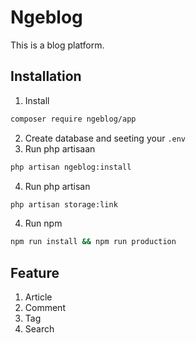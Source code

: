 # Ngeblog

This is a blog platform.

## Installation

1. Install
```bash
composer require ngeblog/app
```
2. Create database and seeting your `.env`
3. Run php artisaan
```bash
php artisan ngeblog:install
```
4. Run php artisan
```bash
php artisan storage:link
```
4. Run npm
```bash
npm run install && npm run production
```

## Feature

1. Article
2. Comment
3. Tag
4. Search
